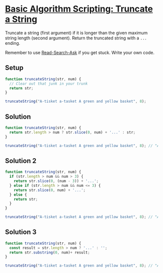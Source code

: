 # [Basic Algorithm Scripting: Truncate a String](https://learn.freecodecamp.org/javascript-algorithms-and-data-structures/basic-algorithm-scripting/truncate-a-string)

Truncate a string (first argument) if it is longer than the given maximum string length (second argument). Return the truncated string with a `...` ending.

Remember to use [Read-Search-Ask](http://forum.freecodecamp.org/t/how-to-get-help-when-you-are-stuck/19514) if you get stuck. Write your own code.

## Setup
```js
function truncateString(str, num) {
  // Clear out that junk in your trunk
  return str;
}

truncateString("A-tisket a-tasket A green and yellow basket", 8);
```

## Solution
```js
function truncateString(str, num) {
  return str.length > num ? str.slice(0, num) + '...' : str;
}

truncateString("A-tisket a-tasket A green and yellow basket", 8); // "A-tisket..."
```

## Solution 2
```js
function truncateString(str, num) {
  if (str.length > num && num > 3) {
    return str.slice(0, (num - 3)) + '...';
  } else if (str.length > num && num <= 3) {
    return str.slice(0, num) + '...';
  } else {
    return str;
  }
}

truncateString("A-tisket a-tasket A green and yellow basket", 8); // "A-tisket..."
```

## Solution 3
```js
function truncateString(str, num) {
  const result = str.length > num ? '...' : '';
  return str.substring(0, num)+ result;
}

truncateString("A-tisket a-tasket A green and yellow basket", 8); // "A-tisket..."
```